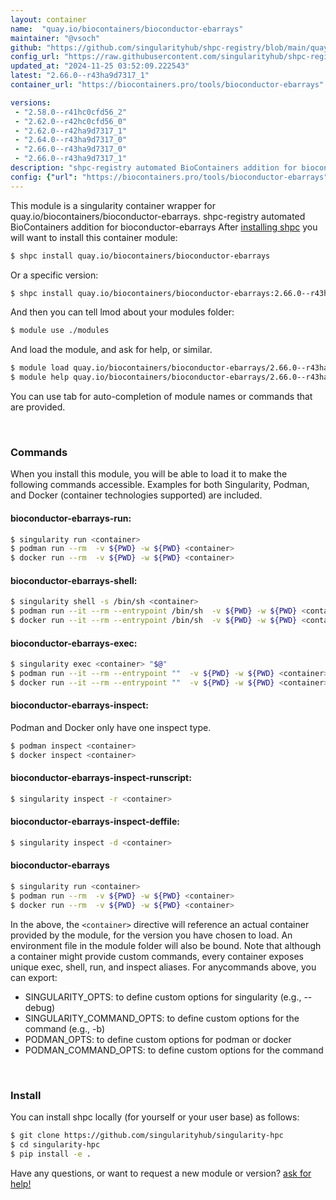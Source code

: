 ```yaml
---
layout: container
name:  "quay.io/biocontainers/bioconductor-ebarrays"
maintainer: "@vsoch"
github: "https://github.com/singularityhub/shpc-registry/blob/main/quay.io/biocontainers/bioconductor-ebarrays/container.yaml"
config_url: "https://raw.githubusercontent.com/singularityhub/shpc-registry/main/quay.io/biocontainers/bioconductor-ebarrays/container.yaml"
updated_at: "2024-11-25 03:52:09.222543"
latest: "2.66.0--r43ha9d7317_1"
container_url: "https://biocontainers.pro/tools/bioconductor-ebarrays"

versions:
 - "2.58.0--r41hc0cfd56_2"
 - "2.62.0--r42hc0cfd56_0"
 - "2.62.0--r42ha9d7317_1"
 - "2.64.0--r43ha9d7317_0"
 - "2.66.0--r43ha9d7317_0"
 - "2.66.0--r43ha9d7317_1"
description: "shpc-registry automated BioContainers addition for bioconductor-ebarrays"
config: {"url": "https://biocontainers.pro/tools/bioconductor-ebarrays", "maintainer": "@vsoch", "description": "shpc-registry automated BioContainers addition for bioconductor-ebarrays", "latest": {"2.66.0--r43ha9d7317_1": "sha256:05a2b97e50936844d93b871b56e52cf2df4da0d7815761525d4aa62202740de6"}, "tags": {"2.58.0--r41hc0cfd56_2": "sha256:33b1d46cbff32e9aa14d918ab97b366f58da70739d16c60997a871226ac6dcfa", "2.62.0--r42hc0cfd56_0": "sha256:658fb16ff8cb1ff517fa70a6919e787e8410ecf09ed3fb6decfbf7afe8fe22db", "2.62.0--r42ha9d7317_1": "sha256:82dd6d99e868fdf040170fae1e92ce7d88f4fe276fb0839e41929ac0fd5f6091", "2.64.0--r43ha9d7317_0": "sha256:26e7ff8e93d38ffd5fb2def3bd20b7ba0f9c6f4e65b16216ee9c64d7dade5b7c", "2.66.0--r43ha9d7317_0": "sha256:517a4ea2542493bdd1f34ae4c80c6ba04b109f4be68677fc39337a838abac0ad", "2.66.0--r43ha9d7317_1": "sha256:05a2b97e50936844d93b871b56e52cf2df4da0d7815761525d4aa62202740de6"}, "docker": "quay.io/biocontainers/bioconductor-ebarrays"}
---
```


This module is a singularity container wrapper for quay.io/biocontainers/bioconductor-ebarrays.
shpc-registry automated BioContainers addition for bioconductor-ebarrays
After [installing shpc](#install) you will want to install this container module:


```bash
$ shpc install quay.io/biocontainers/bioconductor-ebarrays
```

Or a specific version:

```bash
$ shpc install quay.io/biocontainers/bioconductor-ebarrays:2.66.0--r43ha9d7317_1
```

And then you can tell lmod about your modules folder:

```bash
$ module use ./modules
```

And load the module, and ask for help, or similar.

```bash
$ module load quay.io/biocontainers/bioconductor-ebarrays/2.66.0--r43ha9d7317_1
$ module help quay.io/biocontainers/bioconductor-ebarrays/2.66.0--r43ha9d7317_1
```

You can use tab for auto-completion of module names or commands that are provided.

<br>

### Commands

When you install this module, you will be able to load it to make the following commands accessible.
Examples for both Singularity, Podman, and Docker (container technologies supported) are included.

#### bioconductor-ebarrays-run:

```bash
$ singularity run <container>
$ podman run --rm  -v ${PWD} -w ${PWD} <container>
$ docker run --rm  -v ${PWD} -w ${PWD} <container>
```

#### bioconductor-ebarrays-shell:

```bash
$ singularity shell -s /bin/sh <container>
$ podman run --it --rm --entrypoint /bin/sh  -v ${PWD} -w ${PWD} <container>
$ docker run --it --rm --entrypoint /bin/sh  -v ${PWD} -w ${PWD} <container>
```

#### bioconductor-ebarrays-exec:

```bash
$ singularity exec <container> "$@"
$ podman run --it --rm --entrypoint ""  -v ${PWD} -w ${PWD} <container> "$@"
$ docker run --it --rm --entrypoint ""  -v ${PWD} -w ${PWD} <container> "$@"
```

#### bioconductor-ebarrays-inspect:

Podman and Docker only have one inspect type.

```bash
$ podman inspect <container>
$ docker inspect <container>
```

#### bioconductor-ebarrays-inspect-runscript:

```bash
$ singularity inspect -r <container>
```

#### bioconductor-ebarrays-inspect-deffile:

```bash
$ singularity inspect -d <container>
```



#### bioconductor-ebarrays

```bash
$ singularity run <container>
$ podman run --rm  -v ${PWD} -w ${PWD} <container>
$ docker run --rm  -v ${PWD} -w ${PWD} <container>
```


In the above, the `<container>` directive will reference an actual container provided
by the module, for the version you have chosen to load. An environment file in the
module folder will also be bound. Note that although a container
might provide custom commands, every container exposes unique exec, shell, run, and
inspect aliases. For anycommands above, you can export:

 - SINGULARITY_OPTS: to define custom options for singularity (e.g., --debug)
 - SINGULARITY_COMMAND_OPTS: to define custom options for the command (e.g., -b)
 - PODMAN_OPTS: to define custom options for podman or docker
 - PODMAN_COMMAND_OPTS: to define custom options for the command

<br>

### Install

You can install shpc locally (for yourself or your user base) as follows:

```bash
$ git clone https://github.com/singularityhub/singularity-hpc
$ cd singularity-hpc
$ pip install -e .
```

Have any questions, or want to request a new module or version? [ask for help!](https://github.com/singularityhub/singularity-hpc/issues)